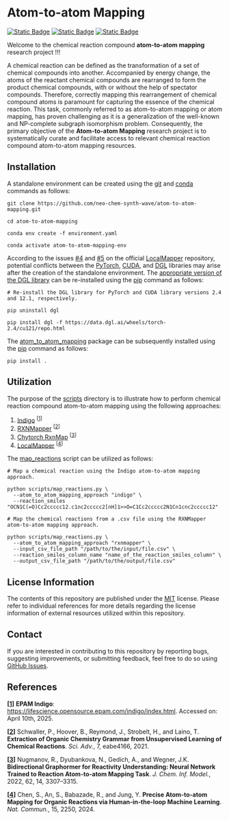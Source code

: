 # Atom-to-atom Mapping
[![Static Badge](https://img.shields.io/badge/atom__to__atom__mapping-2025.5.1-%23556DC8?logo=github&style=flat)](https://github.com/neo-chem-synth-wave/atom-to-atom-mapping/releases/tag/2025.5.1)
[![Static Badge](https://img.shields.io/badge/Institute%20of%20Science%20Tokyo-%231C3177?style=flat)](https://www.isct.ac.jp)
[![Static Badge](https://img.shields.io/badge/Elix%2C%20Inc.-%235EB6B3?style=flat)](https://www.elix-inc.com)

Welcome to the chemical reaction compound **atom-to-atom mapping** research project !!!

A chemical reaction can be defined as the transformation of a set of chemical compounds into another. Accompanied by
energy change, the atoms of the reactant chemical compounds are rearranged to form the product chemical compounds, with
or without the help of spectator compounds. Therefore, correctly mapping this rearrangement of chemical compound atoms
is paramount for capturing the essence of the chemical reaction. This task, commonly referred to as atom-to-atom mapping
or atom mapping, has proven challenging as it is a generalization of the well-known and NP-complete subgraph isomorphism
problem. Consequently, the primary objective of the **Atom-to-atom Mapping** research project is to systematically
curate and facilitate access to relevant chemical reaction compound atom-to-atom mapping resources.


## Installation
A standalone environment can be created using the [git](https://git-scm.com) and [conda](https://conda.io) commands as
follows:

```shell
git clone https://github.com/neo-chem-synth-wave/atom-to-atom-mapping.git

cd atom-to-atom-mapping

conda env create -f environment.yaml

conda activate atom-to-atom-mapping-env
```

According to the issues [#4](https://github.com/snu-micc/LocalMapper/issues/4) and
[#5](https://github.com/snu-micc/LocalMapper/issues/5) on the official
[LocalMapper](https://github.com/snu-micc/LocalMapper) repository, potential conflicts between the
[PyTorch](https://pytorch.org), [CUDA](https://developer.nvidia.com/cuda-toolkit), and [DGL](https://www.dgl.ai)
libraries may arise after the creation of the standalone environment. The
[appropriate version of the DGL library](https://www.dgl.ai/pages/start.html) can be re-installed using the
[pip](https://pip.pypa.io) command as follows:

```shell
# Re-install the DGL library for PyTorch and CUDA library versions 2.4 and 12.1, respectively.

pip uninstall dgl

pip install dgl -f https://data.dgl.ai/wheels/torch-2.4/cu121/repo.html
```

The [atom_to_atom_mapping](/atom_to_atom_mapping) package can be subsequently installed using the
[pip](https://pip.pypa.io) command as follows:

```shell
pip install .
```


## Utilization
The purpose of the [scripts](/scripts) directory is to illustrate how to perform chemical reaction compound atom-to-atom
mapping using the following approaches:

1. [Indigo](https://github.com/epam/Indigo) <sup>[[1](https://lifescience.opensource.epam.com/indigo/index.html)]</sup>
2. [RXNMapper](https://github.com/rxn4chemistry/rxnmapper) <sup>[[2](/references/2021/20210407_schwaller_p_et_al.md)]</sup>
3. [Chytorch RxnMap](https://github.com/chython/chytorch-rxnmap)
<sup>[[3](/references/2022/20220706_nugmanov_r_et_al.md)]</sup>
4. [LocalMapper](https://github.com/snu-micc/LocalMapper) <sup>[[4](/references/2024/20240313_chen_s_et_al.md)]</sup>

The [map_reactions](/scripts/map_reactions.py) script can be utilized as follows:

```shell
# Map a chemical reaction using the Indigo atom-to-atom mapping approach.

python scripts/map_reactions.py \
  --atom_to_atom_mapping_approach "indigo" \
  --reaction_smiles "OCN1C(=O)Cc2ccccc12.c1nc2ccccc2[nH]1>>O=C1Cc2ccccc2N1Cn1cnc2ccccc12"
```

```shell
# Map the chemical reactions from a .csv file using the RXNMapper atom-to-atom mapping approach.

python scripts/map_reactions.py \
  --atom_to_atom_mapping_approach "rxnmapper" \
  --input_csv_file_path "/path/to/the/input/file.csv" \
  --reaction_smiles_column_name "name_of_the_reaction_smiles_column" \
  --output_csv_file_path "/path/to/the/output/file.csv"
```


## License Information
The contents of this repository are published under the [MIT](/LICENSE) license. Please refer to individual references
for more details regarding the license information of external resources utilized within this repository.


## Contact
If you are interested in contributing to this repository by reporting bugs, suggesting improvements, or submitting
feedback, feel free to do so using [GitHub Issues](https://github.com/neo-chem-synth-wave/atom-to-atom-mapping/issues).


## References
**[[1](https://lifescience.opensource.epam.com/indigo/index.html)]** **EPAM Indigo**:
https://lifescience.opensource.epam.com/indigo/index.html. Accessed on: April 10th, 2025.

**[[2](/references/2021/20210407_schwaller_p_et_al.md)]** Schwaller, P., Hoover, B., Reymond, J., Strobelt, H., and
Laino, T. **Extraction of Organic Chemistry Grammar from Unsupervised Learning of Chemical Reactions**. _Sci. Adv._, 7,
eabe4166, 2021.

**[[3](/references/2022/20220706_nugmanov_r_et_al.md)]** Nugmanov, R., Dyubankova, N., Gedich, A., and Wegner, J.K.
**Bidirectional Graphormer for Reactivity Understanding: Neural Network Trained to Reaction Atom-to-atom Mapping Task**.
_J. Chem. Inf. Model._, 2022, 62, 14, 3307–3315.

**[[4](/references/2024/20240313_chen_s_et_al.md)]** Chen, S., An, S., Babazade, R., and Jung, Y. **Precise Atom-to-atom
Mapping for Organic Reactions via Human-in-the-loop Machine Learning**.  _Nat. Commun._, 15, 2250, 2024.
